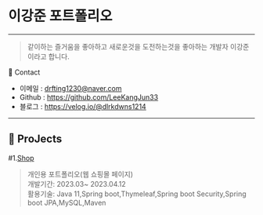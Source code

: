 # 이강준 포트폴리오
---------------------
> 같이하는 즐거움을 좋아하고 새로운것을 도전하는것을 좋아하는 개발자 이강준이라고 합니다.


:open_hands: Contact
- 이메일 : drfting1230@naver.com
- Github : https://github.com/LeeKangJun33
- 블로그 : https://velog.io/@dlrkdwns1214
----------------------------------------------

:bookmark_tabs: ProJects
----------------------------------------------
#1.[Shop](https://github.com/LeeKangJun33/shop)
> 개인용 포트폴리오(웹 쇼핑몰 페이지)<br>
> 개발기간: 2023.03~ 2023.04.12<br/>
> 활용기술: Java 11,Spring boot,Thymeleaf,Spring boot Security,Spring boot JPA,MySQL,Maven

